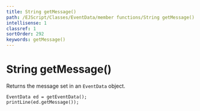 ```yaml
---
title: String getMessage()
path: /EJScript/Classes/EventData/member functions/String getMessage()
intellisense: 1
classref: 1
sortOrder: 292
keywords: getMessage()
---
```


# String getMessage()

Returns the message set in an `EventData` object.

```crmscript
EventData ed = getEventData();
printLine(ed.getMessage());
```
